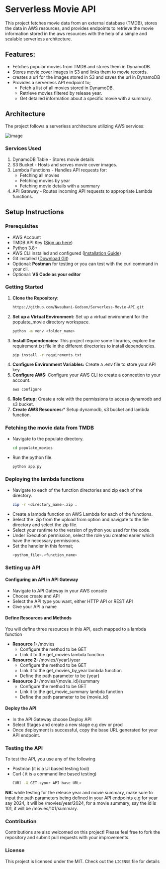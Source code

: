 # **Serverless Movie API**

 This project fetches movie data from an external database (TMDB), stores the data in AWS resources, and provides endpoints to retrieve the movie information stored in the aws resources with the help of a simple and scalable serverless architecture.

## Features:
* Fetches popular movies from TMDB and stores them in DynamoDB.
* Stores movie cover images in S3 and links them to movie records.
* creates a url for the images stored in S3 and saves the url in DynamoDB
* Provides a serverless API endpoint to;
  * Fetch a list of all movies stored in DynamoDB.
  * Retrieve movies filtered by release year.
  * Get detailed information about a specific movie with a summary.

## Architecture
The project follows a serverless architecture utilizing AWS services:

![image](https://github.com/user-attachments/assets/c57294d0-6027-496e-85c5-7e1283785e4f)

### Services Used
  1. DynamoDB Table
    - Stores movie details
  2. S3 Bucket
    - Hosts and serves movie cover images.
  3. Lambda Functions
    - Handles API requests for:
      - Fetching all movies 
      - Fetching movies by year 
      - Fetching movie details with a summary
  4. API Gateway
    - Routes incoming API requests to appropriate Lambda functions.

## Setup Instructions

### Prerequisites
 - AWS Account
 - TMDB API Key ([Sign up here](https://www.themoviedb.org/documentation/api))
 - Python 3.8+
 - AWS CLI installed and configured ([Installation Guide](https://docs.aws.amazon.com/cli/latest/userguide/install-cliv2.html))
 - Git installed ([Download Git](https://git-scm.com/downloads))
 - Optional: **Postman** for testing or you can test with the curl command in your cli.
 - Optional: **VS Code as your editor**

### Getting Started
1. **Clone the Repository:**
     ```bash
     https://github.com/Nwaubani-Godson/Serverless-Movie-API.git
2. **Set up a Virtual Environment:** Set up a virtual environment for the populate_movie directory workspace.
     ```bash
     python -m venv <folder_name>
3. **Install Dependencies:** This project require some libraries, explore the requirement.txt file in the different directories to install dependencies.
     ```bash
     pip install -r requirements.txt
4. **Configure Environment Variables:** Create a .env file to store your API key.
5. **Configure AWS:** Configure your AWS CLI to create a conncetion to your account.
     ```bash
     aws configure
6. **Role Setup:** Create a role with the permissions to access dynamodb and s3 bucket.
7. **Create AWS Resources:*** Setup dynamodb, s3 bucket and lambda function.

### Fetching the movie data from TMDB
* Navigate to the populate directory.
     ```bash
     cd populate_movies
* Run the python file.
     ```bash
     python app.py

### Deploying the lambda functions
* Navigate to each of the function directories and zip each of the directory.
     ```bash
     zip -r <directory_name>.zip .
* Create a lambda function on AWS Lambda for each of the functions.
* Select the .zip from the upload from option and navigate to the file directory and select the zip file.
* Select your runtime to the version of python you used for the code.
* Under Execution permission, select the role you created earier which have the necessary permissions.
* Set the handler in this format;
     ```bash
     <python_file>.<function_name>

### Setting up API
#### Configuring an API in API Gateway
* Navigate to API Gateway in your AWS console
* Choose create and API
* Select the API type you want, either HTTP API or REST API
* Give your API a name
#### Define Resources and Methods
You will define three resources in this API, each mapped to a lambda function
* **Resource 1:** /movies
   * Configure the method to be GET
   * Link it to the get_movies lambda function
* **Resource 2:** /movies/{year}/year
   * Configure the method to be GET
   * Link it to the get_movies_by_year lambda function
   * Define the path parameter to be {year}
* **Resource 3:** /movies/{movie_id}/summary
   * Configure the method to be GET
   * Link it to the get_movie_summary lambda function
   * Define the path parameter to be {movie_id}
#### Deploy the API
* In the API Gateway choose Deploy API
* Select Stages and create a new stage e.g dev or prod
* Once deployment is successful, copy the base URL generated for your API endpoint.
### Testing the API 
To test the API, you use any of the following
* Postman (it is a UI based testing tool)
* Curl ( it is a command line based testing)
  ```bash
  CURl -X GET <your API base URL>
**NB:** while testing for the release year and movie summary, make sure to input the path parameters being defined in your API endpoints e.g for year say 2024, it will be /movies/year/2024, for a movie summary, say the id is 101, it will be /movies/101/summary.

### Contribution
Contributions are also welcomed on this project! Please feel free to fork the repository and submit pull requests with your improvements.

### License
This project is licensed under the MIT. Check out the ```LICENSE``` file for details

